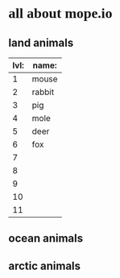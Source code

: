 <!DOCTYPE html>
<html>
    <head>
        <meta charset="utf-8">
        <title>all about mope.io</title>
        <style>
            .mope {
                font-family:cursive;
                position:center;
            }
        </style>
    </head>
    <body>
        <h1 class="mope">all about mope.io</h1>
        <h2>land animals</h2>
        <table>
            <thead>
                <tr>
                    <th>lvl:</th>
                    <th>name:</th>
                </tr>
            </thead>
            <tbody>
            <tr>
                <td>1
                <td>mouse
            </tr>
            <tr>
                <td>2
                <td>rabbit
            </tr>
            <tr>
                <td>3
                <td>pig
            </tr>
            <tr>
                <td>4
                <td>mole
            </tr>
            <tr>
                <td>5
                <td>deer
            </tr>
            <tr>
                <td>6
                <td>fox
            </tr>
            <tr>
                <td>7
                <td>
            </tr>
            <tr>
                <td>8
                <td>
            </tr>
                <tr>
                <td>9
                <td>
            </tr>
                <tr>
                <td>10
                <td>
            </tr>
                <tr>
                <td>11
                <td>
            </tr>
            </tbody>
            </table>
        <h2>ocean animals</h2>
        <h2>arctic animals</h2>
    </body>
</html>
